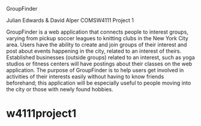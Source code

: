 GroupFinder

Julian Edwards & David Alper
COMSW4111 Project 1      

GroupFinder is a web application that connects people to interest groups,
varying from pickup soccer leagues to knitting clubs in the New York City 
area. Users have the ability to create and join groups of their interest and 
post about events happening in the city, related to an interest of theirs. 
Established businesses (outside groups) related to an interest, such as yoga 
studios or fitness centers will have postings about their classes on the web 
application. The purpose of GroupFinder is to help users get involved in 
activities of their interests easily without having to know friends beforehand;
this application will be especially useful to people moving into the city or 
those with newly found hobbies. 
# w4111project1
